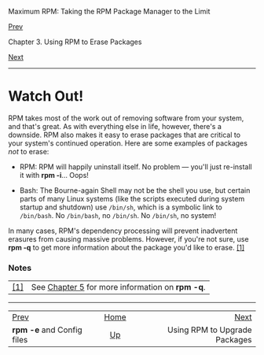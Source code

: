 <div class="NAVHEADER">

Maximum RPM: Taking the RPM Package Manager to the Limit

</div>

[Prev](s1-rpm-erase-and-config-files.md)

Chapter 3. Using RPM to Erase Packages

[Next](ch-rpm-upgrade.md)

-----

<div class="sect1">

# <span id="s1-rpm-erase-watch-out">Watch Out\!</span>

RPM takes most of the work out of removing software from your system,
and that's great. As with everything else in life, however, there's a
downside. RPM also makes it easy to erase packages that are critical to
your system's continued operation. Here are some examples of packages
*not* to erase:

  - RPM: RPM will happily uninstall itself. No problem — you'll just
    re-install it with **rpm -i**… Oops\!

  - Bash: The Bourne-again Shell may not be the shell you use, but
    certain parts of many Linux systems (like the scripts executed
    during system startup and shutdown) use `/bin/sh`, which is a
    symbolic link to `/bin/bash`. No `/bin/bash`, no `/bin/sh`. No
    `/bin/sh`, no system\!

In many cases, RPM's dependency processing will prevent inadvertent
erasures from causing massive problems. However, if you're not sure, use
**rpm -q** to get more information about the package you'd like to
erase. [<span class="footnote">\[1\]</span>](#FTN.AEN1905)

</div>

### Notes

|                                                                            |                                                                        |
| -------------------------------------------------------------------------- | ---------------------------------------------------------------------- |
| [<span class="footnote">\[1\]</span>](s1-rpm-erase-watch-out.md#AEN1905) | See [Chapter 5](ch-rpm-query.md) for more information on **rpm -q**. |

<div class="NAVFOOTER">

-----

|                                            |                         |                               |
| :----------------------------------------- | :---------------------: | ----------------------------: |
| [Prev](s1-rpm-erase-and-config-files.md) |   [Home](index.md)    |   [Next](ch-rpm-upgrade.md) |
| **rpm -e** and Config files                | [Up](ch-rpm-erase.md) | Using RPM to Upgrade Packages |

</div>
